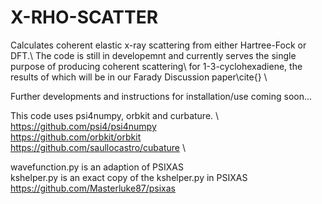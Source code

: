 # X-RHO-SCATTER

Calculates coherent elastic x-ray scattering from either Hartree-Fock or DFT.\ 
The code is still in developemnt and currently serves the single purpose of producing coherent scattering\ 
for 1-3-cyclohexadiene, the results of which will be in our Farady Discussion paper\cite{} \

Further developments and instructions for installation/use coming soon...

This code uses psi4numpy, orbkit and curbature. \ 
https://github.com/psi4/psi4numpy \
https://github.com/orbkit/orbkit \
https://github.com/saullocastro/cubature \

wavefunction.py is an adaption of PSIXAS\
kshelper.py is an exact copy of the kshelper.py in PSIXAS\
https://github.com/Masterluke87/psixas
